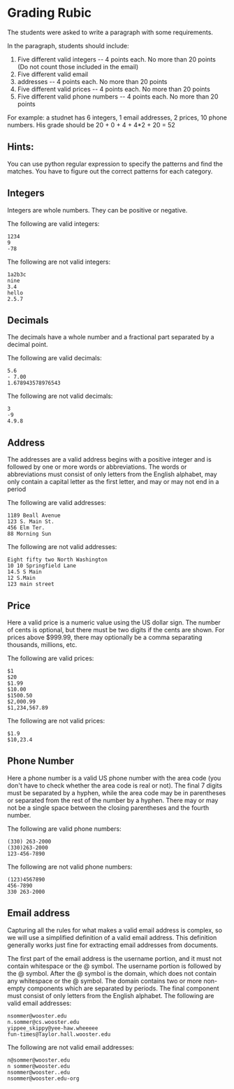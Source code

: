 # Grading Rubic
The students were asked to write a paragraph with some requirements.

In the paragraph, students should include:

1. Five different valid integers -- 4 points each. No more than 20 points (Do not count those included in the email)
2. Five different valid email
3. addresses -- 4 points each. No more than 20 points
4. Five different valid prices -- 4 points each. No more than 20 points
5. Five different valid phone numbers -- 4 points each. No more than 20 points

For example: a studnet has 6 integers, 1 email addresses, 2 prices, 10 phone numbers.
His grade should be 20 + 0 + 4 + 4*2 + 20 = 52

## Hints:
You can use python regular expression to specify the patterns and find the matches. You have to figure out the correct patterns for each category.

## Integers 
Integers are whole numbers. They can be positive or negative.

The following are valid integers:
```
1234
9
-78
```
The following are not valid integers:
```
1a2b3c
nine
3.4
hello
2.5.7
```
## Decimals
The decimals have a whole number and a fractional part separated by a decimal point.

The following are valid decimals:
```
5.6
- 7.00
1.678943578976543
```

The following are not valid decimals:
```
3
-9
4.9.8
```
## Address
The addresses are a valid address begins with a positive integer and is followed by 
one or more words or abbreviations. The words or abbreviations must consist of only 
letters from the English alphabet, may only contain a capital letter as the first letter, 
and may or may not end in a period

The following are valid addresses:
```
1189 Beall Avenue
123 S. Main St.
456 Elm Ter.
88 Morning Sun
```
The following are not valid addresses:
```
Eight fifty two North Washington
10 10 Springfield Lane
14.5 S Main
12 S.Main
123 main street
```
## Price
Here a valid price is a numeric value using the US dollar sign. 
The number of cents is optional, but there must be two digits if 
the cents are shown. For prices above $999.99, there may optionally 
be a comma separating thousands, millions, etc.

The following are valid prices:
```
$1
$20
$1.99
$10.00
$1500.50
$2,000.99
$1,234,567.89
```
The following are not valid prices:
```
$1.9
$10,23.4
```
## Phone Number
Here a phone number is a valid US phone number with the area code (you don't have to check whether the area code is real or not). 
The final 7 digits must be separated by a hyphen, while the area code 
may be in parentheses or separated from the rest of the number by a hyphen. 
There may or may not be a single space between the closing parentheses and the fourth number.

The following are valid phone numbers:
```
(330) 263-2000
(330)263-2000
123-456-7890
```
The following are not valid phone numbers:
```
(123)4567890
456-7890
330 263-2000
```
## Email address
Capturing all the rules for what makes a valid email address is complex,
so we will use a simplified definition of a valid email address. 
This definition generally works just fine for extracting email addresses from documents.

The first part of the email address is the username portion, 
and it must not contain whitespace or the @ symbol. 
The username portion is followed by the @ symbol. 
After the @ symbol is the domain, which does not contain any whitespace or the @ symbol. 
The domain contains two or more non-empty components which are separated by periods. 
The final component must consist of only letters from the English alphabet.
The following are valid email addresses:
```
nsommer@wooster.edu
n.sommer@cs.wooster.edu
yippee_skippy@yee-haw.wheeeee
fun-times@Taylor.hall.wooster.edu
```
The following are not valid email addresses:
```
n@sommer@wooster.edu
n sommer@wooster.edu
nsommer@wooster..edu
nsommer@wooster.edu-org
```
